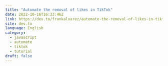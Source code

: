 ```yaml
---
title: "Automate the removal of likes in TikTok"
date: 2022-10-16T16:33:46Z
link: https://dev.to/frankalvarez/automate-the-removal-of-likes-in-tiktok-4oic?utm_medium=RSS&utm_source=news.12bit.vn
site: dev.to
language: English
category:
  - javascript
  - automate
  - tiktok
  - tutorial
draft: false
---
```

